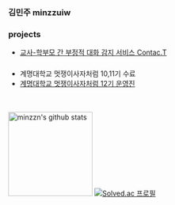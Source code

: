 ### 김민주 minzzuiw

### projects
* [교사-학부모 간 부정적 대화 감지 서비스 Contac.T](https://github.com/deceit-cat)

### 
* 계명대학교 멋쟁이사자처럼 10,11기 수료
* [계명대학교 멋쟁이사자처럼 12기 운영진]()
  
<div>
    <br>
    <br>
      <img style="height:170px" src="https://github-readme-stats.vercel.app/api?username=minzzn&show_icons=true&include_all_commits=true&theme=holi" alt="minzzn's github stats" />
    </a>
    <a href="https://solved.ac/joke_bear">
      <img src="http://mazassumnida.wtf/api/generate_badge?boj=joke_bear" alt="Solved.ac 프로필" />
    </a>
</div>

